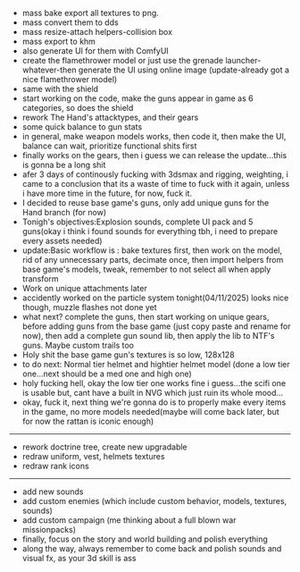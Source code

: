 - mass bake export all textures to png.
- mass convert them to dds
- mass resize-attach helpers-collision box
- mass export to khm
- also generate UI for them with ComfyUI
- create the flamethrower model or just use the grenade launcher-whatever-then generate the UI using online image (update-already got a nice flamethrower model)
- same with the shield
- start working on the code,  make the guns appear in game as 6 categories, so does the shield
- rework The Hand's attacktypes, and their gears
- some quick balance to gun stats
- in general, make weapon models works, then code it, then make the UI, balance can wait, prioritize functional shits first
- finally works on the gears, then i guess we can release the update...this is gonna be a long shit
- afer 3 days of continously fucking with 3dsmax and rigging, weighting, i came to a conclusion that its a waste of time to fuck with it again, unless i have more time in the future, for now, fuck it.
- I decided to reuse base game's guns, only add unique guns for the Hand branch (for now)
- Tonigh's objectives:Explosion sounds, complete UI pack and 5 guns(okay i think i found sounds for everything tbh, i need to prepare every assets needed)
- update:Basic workflow is : bake textures first, then work on the model, rid of any unnecessary parts, decimate once,  then import helpers from base game's models, tweak, remember to not select all when apply transform
- Work on unique attachments later
- accidently worked on the particle system tonight(04/11/2025) looks nice though, muzzle flashes not done yet
- what next? complete the guns, then start working on unique gears, before adding guns from the base game  (just copy paste and rename for now), then add a complete gun sound lib, then apply the lib to NTF's guns. Maybe custom trails too
- Holy shit the base game gun's textures is so low, 128x128
- to do next: Normal tier helmet and hightier helmet model (done a low tier one...next should be a med one and high one)
- holy fucking hell, okay the low tier one works fine i guess...the scifi one is usable but, cant have a built in NVG which just ruin its whole mood...
- okay, fuck it, next thing we're gonna do is to properly make every items in the game, no more models needed(maybe will come back later, but for now the rattan is iconic enough)
--- 
- rework doctrine tree, create new upgradable
- redraw uniform, vest, helmets textures
- redraw rank icons
---
- add new sounds
- add custom enemies (which include custom behavior, models, textures, sounds)
- add custom campaign (me thinking about a full blown war missionpacks)
- finally, focus on the story and world building and polish everything
- along the way, always remember to come back and polish sounds and visual fx, as your 3d skill is ass